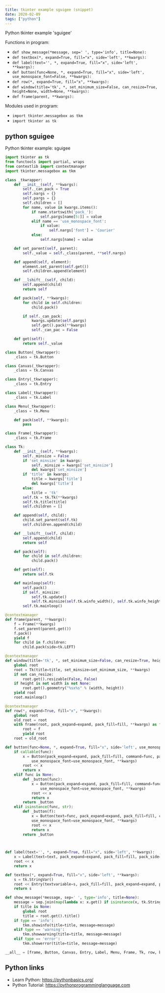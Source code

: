 ```yaml
---
title: tkinter example sguigee (snippet)
date: 2020-02-09
tags: ["python"]
---
```

Python tkinter example 'sguigee'

Functions in program: 
* `def show_message(*message, sep=' ', type='info', title=None):`
* `def textbox(*, expand=True, fill="x", side='left', **kwargs):`
* `def label(text='', *, expand=True, fill="x", side='left', **kwargs):`
* `def button(func=None, *, expand=True, fill="x", side='left', use_monospace_font=False, **kwargs):`
* `def row(*, expand=True, fill="x", **kwargs):`
* `def window(title='tk', *, set_minimum_size=False, can_resize=True, height=None, width=None, **kwargs):`
* `def frame(parent, **kwargs):`

Modules used in program: 
* `import tkinter.messagebox as tkm`
* `import tkinter as tk`

## python sguigee

Python tkinter example: sguigee

```python
import tkinter as tk
from functools import partial, wraps
from contextlib import contextmanager
import tkinter.messagebox as tkm

class _tkwrapper:
	def __init__(self, **kwargs):
		self._can_pack = True
		self.nargs = {}
		self.pargs = {}
		self.children = []
		for name, value in kwargs.items():
			if name.startswith('pack_'):
				self.pargs[name[5:]] = value
			elif name == 'use_monospace_font':
				if value:
					self.nargs['font'] = 'Courier'
			else:
				self.nargs[name] = value

	def set_parent(self, parent):
		self._value = self._class(parent, **self.nargs)

	def append(self, element):
		element.set_parent(self.get())
		self.children.append(element)

	def __lshift__(self, child):
		self.append(child)
		return self

	def pack(self, **kwargs):
		for child in self.children:
			child.pack()

		if self._can_pack:
			kwargs.update(self.pargs)
			self.get().pack(**kwargs)
			self._can_pac = False

	def get(self):
		return self._value

class Button(_tkwrapper):
	_class = tk.Button

class Canvas(_tkwrapper):
	_class = tk.Canvas

class Entry(_tkwrapper):
	_class = tk.Entry

class Label(_tkwrapper):
	_class = tk.Label

class Menu(_tkwrapper):
	_class = tk.Menu

	def pack(self, **kwargs):
		pass

class Frame(_tkwrapper):
	_class = tk.Frame

class Tk:
	def __init__(self, **kwargs):
		self._minsize = False
		if 'set_minsize' in kwargs:
			self._minsize = kwargs['set_minsize']
			del kwargs['set_minsize']
		if 'title' in kwargs:
			title = kwargs['title']
			del kwargs['title']
		else:
			title = 'tk'
		self.tk = tk.Tk(**kwargs)
		self.tk.title(title)
		self.children = []

	def append(self, child):
		child.set_parent(self.tk)
		self.children.append(child)

	def __lshift__(self, child):
		self.append(child)
		return self

	def pack(self):
		for child in self.children:
			child.pack()

	def get(self):
		return self.tk

	def mainloop(self):
		self.pack()
		if self._minsize:
			self.tk.update()
			self.tk.minsize(self.tk.winfo_width(), self.tk.winfo_height())
		self.tk.mainloop()

@contextmanager
def frame(parent, **kwargs):
	f = Frame(**kwargs)
	f.set_parent(parent.get())
	f.pack()
	yield f
	for child in f.children:
		child.pack(side=tk.LEFT)

@contextmanager
def window(title='tk', *, set_minimum_size=False, can_resize=True, height=None, width=None, **kwargs):
	global root
	root = Tk(title=title, set_minsize=set_minimum_size, **kwargs)
	if not can_resize:
		root.get().resizable(False, False)
	if height is not width is not None:
		root.get().geometry("%sx%s" % (width, height))
	yield root
	root.mainloop()

@contextmanager
def row(*, expand=True, fill="x", **kwargs):
	global root
	old_root = root
	with frame(root, pack_expand=expand, pack_fill=fill, **kwargs) as f:
		root = f
		yield root
	root = old_root

def button(func=None, *, expand=True, fill="x", side='left', use_monospace_font=False, **kwargs):
	if callable(func):
		x = Button(pack_expand=expand, pack_fill=fill, command=func, pack_side=side,
			use_monospace_font=use_monospace_font, **kwargs)
		root << x
		return x
	elif func is None:
		def _button(func):
			x = Button(pack_expand=expand, pack_fill=fill, command=func, pack_side=side,
				use_monospace_font=use_monospace_font, **kwargs)
			root << x
			return x
		return _button
	elif isinstance(func, str):
		def _button(f):
			x = Button(text=func, pack_expand=expand, pack_fill=fill, command=f, pack_side=side,
			use_monospace_font=use_monospace_font, **kwargs)
			root << x
			return x
		return _button

		

def label(text='', *, expand=True, fill="x", side='left', **kwargs):
	x = Label(text=text, pack_expand=expand, pack_fill=fill, pack_side=side, **kwargs)
	root << x
	return x

def textbox(*, expand=True, fill="x", side='left', **kwargs):
	s = tk.StringVar()
	root << Entry(textvariable=s, pack_fill=fill, pack_expand=expand, pack_side=side, **kwargs)
	return s

def show_message(*message, sep=' ', type='info', title=None):
	message = sep.join(map(lambda x: x.get() if isinstance(x, tk.StringVar) else str(x), message))
	if title is None:
		global root
		title = root.get().title()
	if type == 'info':
		tkm.showinfo(title=title, message=message)
	elif type == 'warning':
		tkm.showwarning(title=title, message=message)
	elif type == 'error':
		tkm.showerror(title=title, message=message)

__all__ = [frame, Button, Canvas, Entry, Label, Menu, Frame, Tk, row, button, window, label, textbox, show_message]

```

## Python links

- Learn Python: https://pythonbasics.org/
- Python Tutorial: https://pythonprogramminglanguage.com
